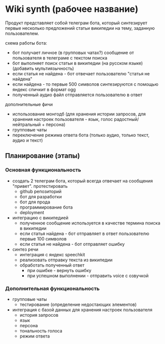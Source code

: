 # Wiki synth (рабочее название)

Продукт представляет собой телеграм бота, который синтезирует первые несколько предложений статьи 
википедии на тему, заданную пользователем.

схема работы бота:
- бот получает личное (в групповых чатах?) сообщение от пользователя в телеграме с текстом поиска
- бот выполняет поиск статьи в википедии (на русском языке) (добавить мультиязычность)
- если статья не найдена - бот отвечает пользователю "статья не найдена"
- если найдена - то первые 500 символов синтезируются с помощью яндекс спичкит в формат ogg
- полученный аудио файл отправляется пользователю в ответ

дополнительные фичи
- использование монгодб (для хранения истории запросов, для хранения настроек пользователя - язык, голос радостный/нейтральный + персона)
- групповые чаты
- переключение режима ответа бота (только аудио, только текст, аудио и текст)

## Планирование (этапы)

### Основная функциональность

- создать 2 телеграм бота, который всегда отвечает на сообщения "привет". протестировать
  - github репозиторий
  - бот для разработки
  - бот для прода
  - программирование бота
  - deployment
- интеграцию с википедией
  - полученное сообщение используется в качестве термина поиска в википедии
  - если статья найдена - бот отправляет в ответ пользователю первые 100 символов
  - если статья не найдена - бот отправляет ошибку
- синтез речи
  - интеграция с яндекс speechkit
  - реализовать отправку текста из википедии
  - обработать полученный ответ
    - при ошибке - вернуть ошибку
    - при успешном выполнении - отправить voice с озвучкой

### Дополнительная функциональность

- групповые чаты
  - тестирование (определение недостающих элементов)
- интеграция с базой данных для хранения настроек пользователя
  - история запросов
  - язык
  - персона
  - тональность голоса
  - режим ответа
